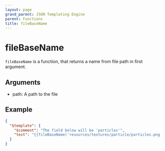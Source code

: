 ```yaml
---
layout: page
grand_parent: JSON Templating Engine
parent: Functions
title: fileBaseName
---
```


# fileBaseName

`fileBaseName` is a function, that returns a name from file path in first argument.

## Arguments

 - path: A path to the file

## Example

```json
{
  "$template": {
    "$comment": "The field below will be 'particles'",
    "test": "{{fileBaseName('resources/textures/particle/particles.png')}}"
  }
}
```
